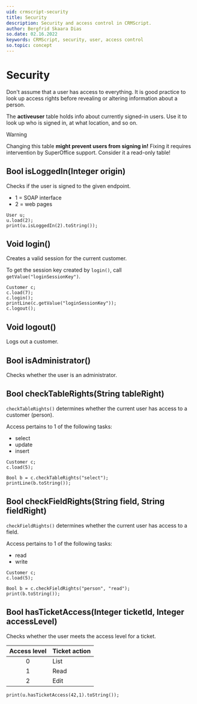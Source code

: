 ```yaml
---
uid: crmscript-security
title: Security
description: Security and access control in CRMScript.
author: Bergfrid Skaara Dias
so.date: 02.16.2022
keywords: CRMScript, security, user, access control
so.topic: concept
---
```


# Security

Don't assume that a user has access to everything. It is good practice to look up access rights before revealing or altering information about a person.

The **activeuser** table holds info about currently signed-in users. Use it to look up who is signed in, at what location, and so on.

> [!WARNING]
> Changing this table **might prevent users from signing in!** Fixing it requires intervention by SuperOffice support. Consider it a read-only table!

## Bool isLoggedIn(Integer origin)

Checks if the user is signed to the given endpoint.

* 1 = SOAP interface
* 2 = web pages

```crmscript
User u;
u.load(2);
print(u.isLoggedIn(2).toString());
```

## Void login()

Creates a valid session for the current customer.

To get the session key created by `login()`, call `getValue("loginSessionKey")`.

```crmscript!
Customer c;
c.load(7);
c.login();
printLine(c.getValue("loginSessionKey"));
c.logout();
```

## Void logout()

Logs out a customer.

## Bool isAdministrator()

Checks whether the user is an administrator.

## Bool checkTableRights(String tableRight)

`checkTableRights()` determines whether the current user has access to a customer (person).

Access pertains to 1 of the following tasks:

* select
* update
* insert

```crmscript!
Customer c;
c.load(5);

Bool b = c.checkTableRights("select");
printLine(b.toString());
```

## Bool checkFieldRights(String field, String fieldRight)

`checkFieldRights()` determines whether the current user has access to a field.

Access pertains to 1 of the following tasks:

* read
* write

```crmscript
Customer c;
c.load(5);

Bool b = c.checkFieldRights("person", "read");
print(b.toString());
```

## Bool hasTicketAccess(Integer ticketId, Integer accessLevel)

Checks whether the user meets the access level for a ticket.

| Access level | Ticket action |
|:------------:|---------------|
| 0            | List          |
| 1            | Read          |
| 2            | Edit          |

```crmscript
print(u.hasTicketAccess(42,1).toString());
```

<!-- Referenced links -->
